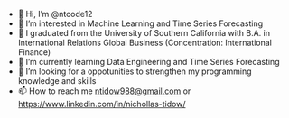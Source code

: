 - 👋 Hi, I’m @ntcode12
- 👀 I’m interested in Machine Learning and Time Series Forecasting
- 📘 I graduated from the University of Southern California with B.A. in International Relations Global Business (Concentration: International Finance)
- 🌱 I’m currently learning Data Engineering and Time Series Forecasting
- 💞 I’m looking for a oppotunities to strengthen my programming knowledge and skills
- 📫 How to reach me ntidow988@gmail.com or https://www.linkedin.com/in/nichollas-tidow/

<!---
ntcode12/ntcode12 is a ✨ special ✨ repository because its `README.md` (this file) appears on your GitHub profile.
You can click the Preview link to take a look at your changes.
--->
